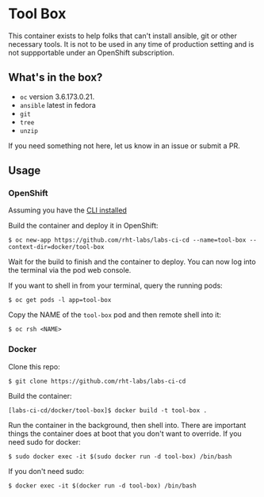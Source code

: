 # Tool Box

This container exists to help folks that can't install ansible, git or other necessary tools. It is not to be used in any time of production setting and is not suppportable under an OpenShift subscription. 

## What's in the box?

- `oc` version 3.6.173.0.21.
- `ansible` latest in fedora
- `git`
- `tree`
- `unzip`

If you need something not here, let us know in an issue or submit a PR.

## Usage

### OpenShift

Assuming you have the [CLI installed](https://docs.openshift.com/container-platform/3.6/cli_reference/get_started_cli.html)

Build the container and deploy it in OpenShift:

`$ oc new-app https://github.com/rht-labs/labs-ci-cd --name=tool-box --context-dir=docker/tool-box`

Wait for the build to finish and the container to deploy. You can now log into the terminal via the pod web console.

If you want to shell in from your terminal, query the running pods:

`$ oc get pods -l app=tool-box`

Copy the NAME of the `tool-box` pod and then remote shell into it:

`$ oc rsh <NAME>`

### Docker

Clone this repo:

`$ git clone https://github.com/rht-labs/labs-ci-cd`

Build the container:

`[labs-ci-cd/docker/tool-box]$ docker build -t tool-box .`

Run the container in the background, then shell into. There are important things the container does at boot that you don't want to override. If you need sudo for docker:

`$ sudo docker exec -it $(sudo docker run -d tool-box) /bin/bash`

If you don't need sudo:

`$ docker exec -it $(docker run -d tool-box) /bin/bash`